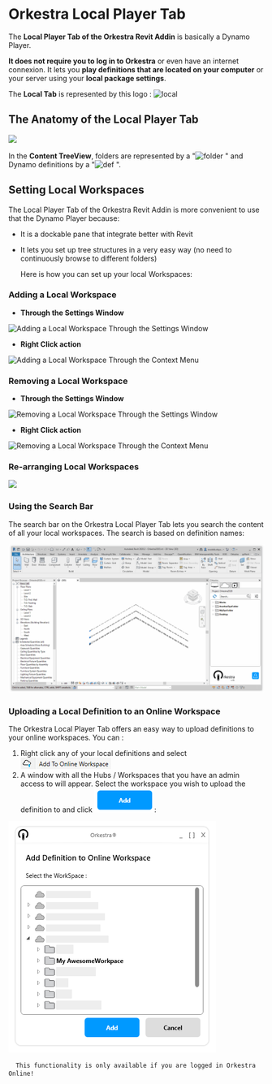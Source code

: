 # Orkestra Local Player Tab

The **Local Player Tab of the Orkestra Revit Addin** is basically a Dynamo Player. 

**It does not require you to log in to Orkestra** or even have an internet connexion. It lets you **play definitions that are located on your computer** or your server using your **local package settings**.

The **Local Tab** is represented by this logo : ![local](https://datashapes.files.wordpress.com/2020/05/localicon.png?)

## The Anatomy of the Local Player Tab

![](https://datashapes.files.wordpress.com/2020/05/localtabanatomy.png?)

In the **Content TreeView**, folders are represented by a "![folder](https://datashapes.files.wordpress.com/2020/05/workspace.png?) " and Dynamo definitions by a "![def](https://datashapes.files.wordpress.com/2020/05/definition.png?) ".

## Setting Local Workspaces

The Local Player Tab of the Orkestra Revit Addin is more convenient to use that the Dynamo Player because:

* It is a dockable pane that integrate better with Revit
* It lets you set up tree structures in a very easy way \(no need to continuously browse to different folders\)

  Here is how you can set up your local Workspaces:

### Adding a Local Workspace

* **Through the Settings Window**

![Adding a Local Workspace Through the Settings Window](https://datashapes.files.wordpress.com/2020/05/addlocalworkspacesettingswindow.gif?)

* **Right Click action**

![Adding a Local Workspace Through the Context Menu](https://datashapes.files.wordpress.com/2020/05/addlocalworkspacergichclick.gif?)

### **Removing a Local Workspace**

* **Through the Settings Window**

![Removing a Local Workspace Through the Settings Window](https://datashapes.files.wordpress.com/2020/05/removelocalworkspacesettings.gif?)

* **Right Click action**

![Removing a Local Workspace Through the Context Menu](https://datashapes.files.wordpress.com/2020/05/removelocalworkspacerightclick.gif?)

### Re-arranging Local Workspaces

![](https://datashapes.files.wordpress.com/2020/05/rearrangelocalws.gif?)

### Using the Search Bar

The search bar on the Orkestra Local Player Tab lets you search the content of all your local workspaces. The search is based on definition names:

![Using the search bar to browse local content](../.gitbook/assets/localsearch.gif)

### Uploading a Local Definition to an Online Workspace

The Orkestra Local Player Tab offers an easy way to upload definitions to your online workspaces. You can :

1. Right click any of your local definitions and select ![](../.gitbook/assets/addtows.png)
2. A window with all the Hubs / Workspaces that you have an admin access to will appear. Select the workspace you wish to upload the definition to and click ![](../.gitbook/assets/add.png):

![](../.gitbook/assets/selectws.png)

```text
  This functionality is only available if you are logged in Orkestra Online!
```

 


